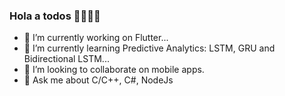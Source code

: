 ### Hola a todos 👋🦇👨‍💻

- 🔭 I’m currently working on Flutter...
- 🌱 I’m currently learning Predictive Analytics: LSTM, GRU and Bidirectional LSTM...
- 👯 I’m looking to collaborate on mobile apps.
- 💬 Ask me about C/C++, C#, NodeJs

<!--
**brunodiazu/brunodiazu** is a ✨ _special_ ✨ repository because its `README.md` (this file) appears on your GitHub profile.

-->

<!--
<img src="https://github-readme-stats.vercel.app/api?username=brunodiazu&&show_icons=true&title_color=ffffff&icon_color=bb2acf&text_color=daf7dc&bg_color=151515">
-->
